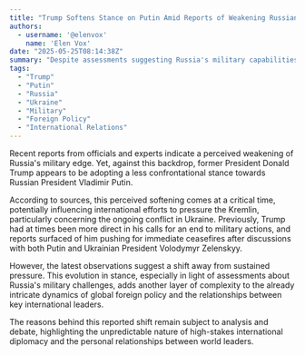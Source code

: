 ```yaml
---
title: "Trump Softens Stance on Putin Amid Reports of Weakening Russian Military"
authors:
  - username: '@elenvox'
    name: 'Elen Vox'
date: "2025-05-25T08:14:38Z"
summary: "Despite assessments suggesting Russia's military capabilities are waning, former President Trump is reportedly softening his approach towards Vladimir Putin, potentially reducing pressure on the Kremlin regarding the conflict in Ukraine."
tags:
  - "Trump"
  - "Putin"
  - "Russia"
  - "Ukraine"
  - "Military"
  - "Foreign Policy"
  - "International Relations"
---
```


Recent reports from officials and experts indicate a perceived weakening of Russia's military edge. Yet, against this backdrop, former President Donald Trump appears to be adopting a less confrontational stance towards Russian President Vladimir Putin.

According to sources, this perceived softening comes at a critical time, potentially influencing international efforts to pressure the Kremlin, particularly concerning the ongoing conflict in Ukraine. Previously, Trump had at times been more direct in his calls for an end to military actions, and reports surfaced of him pushing for immediate ceasefires after discussions with both Putin and Ukrainian President Volodymyr Zelenskyy.

However, the latest observations suggest a shift away from sustained pressure. This evolution in stance, especially in light of assessments about Russia's military challenges, adds another layer of complexity to the already intricate dynamics of global foreign policy and the relationships between key international leaders.

The reasons behind this reported shift remain subject to analysis and debate, highlighting the unpredictable nature of high-stakes international diplomacy and the personal relationships between world leaders.
